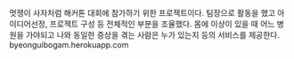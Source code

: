 멋쟁이 사자처럼 해커톤 대회에 참가하기 위한 프로젝트이다.
팀장으로 활동을 했고 아이디어선정, 프로젝트 구성 등 전체적인 부분을 조율했다.
몸에 이상이 있을 때 어느 병원을 가야되고 나와 동일한 증상을 겪는 사람은 누가 있는지 등의 서비스를 제공한다.
byeonguibogam.herokuapp.com
